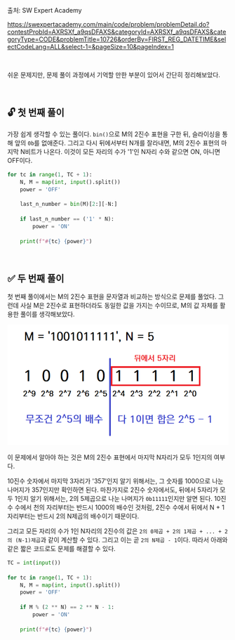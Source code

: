 출처: SW Expert Academy

https://swexpertacademy.com/main/code/problem/problemDetail.do?contestProbId=AXRSXf_a9qsDFAXS&categoryId=AXRSXf_a9qsDFAXS&categoryType=CODE&problemTitle=10726&orderBy=FIRST_REG_DATETIME&selectCodeLang=ALL&select-1=&pageSize=10&pageIndex=1

<br>

쉬운 문제지만, 문제 풀이 과정에서 기억할 만한 부분이 있어서 간단히 정리해보았다.

<br>

## 🔓 첫 번째 풀이

가장 쉽게 생각할 수 있는 풀이다. `bin()`으로 M의 2진수 표현을 구한 뒤, 슬라이싱을 통해 앞의 `0b`를 없애준다. 그리고 다시 뒤에서부터 N개를 잘라내면, M의 2진수 표현의 마지막 N비트가 나온다. 이것이 모든 자리의 수가 '1'인 N자리 수와 같으면 ON, 아니면 OFF이다.

```python
for tc in range(1, TC + 1):
    N, M = map(int, input().split())
    power = 'OFF'

    last_n_number = bin(M)[2:][-N:]

    if last_n_number == ('1' * N):
        power = 'ON'

    print(f"#{tc} {power}")
```

<br>

## ✅ 두 번째 풀이

첫 번째 풀이에서는 M의 2진수 표현을 문자열과 비교하는 방식으로 문제를 풀었다. 그런데 사실 M은 2진수로 표현하더라도 동일한 값을 가지는 수이므로, M의 값 자체를 활용한 풀이를 생각해보았다.

<p align="center">
  <img src="algorithm.assets/swea10726.png" />
</p>

이 문제에서 알아야 하는 것은 M의 2진수 표현에서 마지막 N자리가 모두 1인지의 여부다. 

10진수 숫자에서 마지막 3자리가 '357'인지 알기 위해서는, 그 숫자를 1000으로 나눈 나머지가 357인지만 확인하면 된다. 마찬가지로 2진수 숫자에서도, 뒤에서 5자리가 모두 1인지 알기 위해서는, 2의 5제곱으로 나눈 나머지가 `0b11111`인지만 알면 된다. 10진수 수에서 천의 자리부터는 반드시 1000의 배수인 것처럼, 2진수 수에서 뒤에서 N + 1자리부터는 반드시 2의 N제곱의 배수이기 때문이다.

그리고 모든 자리의 수가 1인 N자리의 2진수의 값은 `2의 0제곱 + 2의 1제곱 + ... + 2의 (N-1)제곱`과 같이 계산할 수 있다. 그리고 이는 곧 `2의 N제곱 - 1`이다. 따라서 아래와 같은 짧은 코드로도 문제를 해결할 수 있다.

```python
TC = int(input())

for tc in range(1, TC + 1):
    N, M = map(int, input().split())
    power = 'OFF'

    if M % (2 ** N) == 2 ** N - 1:
        power = 'ON'

    print(f"#{tc} {power}")
```

